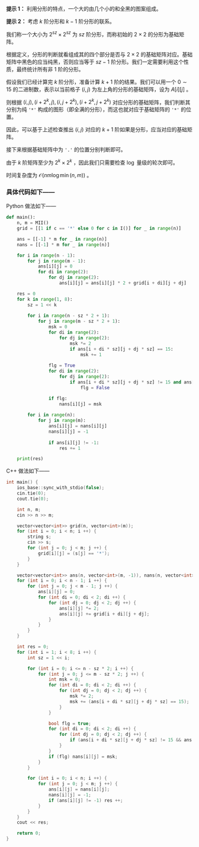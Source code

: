 **提示 1：** 利用分形的特点，一个大的由几个小的和全黑的图案组成。

**提示 2：** 考虑 $k$ 阶分形和 $k-1$ 阶分形的联系。

我们称一个大小为 $2^{sz}\times 2^{sz}$ 为 $sz$ 阶分形，而称初始的 $2\times 2$ 的分形为基础矩阵。

根据定义，分形的判断就看组成其的四个部分是否与 $2\times 2$ 的基础矩阵对应。基础矩阵中黑色的应当纯黑，否则应当等于 $sz-1$ 阶分形。我们一定需要利用这个性质，最终统计所有非 $1$ 阶的分形。

假设我们已经计算完 $k$ 阶分形，准备计算 $k+1$ 阶的结果。我们可以用一个 $0\sim 15$ 的二进制数，表示以当前格子 $(i,j)$ 为左上角的分形的基础矩阵，设为 $A[i][j]$ 。

则根据 $(i,j),(i+2^k,j),(i,j+2^k),(i+2^k,j+2^k)$ 对应分形的基础矩阵，我们判断其分别为纯 `'*'` 构成的图形（即全满的分形），而这也就对应于基础矩阵的 `'*'` 的位置。

因此，可以基于上述检查推出 $(i,j)$ 对应的 $k+1$ 阶如果是分形，应当对应的基础矩阵。

接下来根据基础矩阵中为 `'.'` 的位置分别判断即可。

由于 $k$ 阶矩阵至少为 $2^k\times 2^k$ ，因此我们只需要检查 $\log$ 量级的轮次即可。

时间复杂度为 $\mathcal{O}(nm\log\min(n, m))$ 。

### 具体代码如下——

Python 做法如下——

```Python []
def main():
    n, m = MII()
    grid = [[1 if c == '*' else 0 for c in I()] for _ in range(n)]

    ans = [[-1] * m for _ in range(n)]
    nans = [[-1] * m for _ in range(n)]

    for i in range(n - 1):
        for j in range(m - 1):
            ans[i][j] = 0
            for di in range(2):
                for dj in range(2):
                    ans[i][j] = ans[i][j] * 2 + grid[i + di][j + dj]

    res = 0
    for k in range(1, 8):
        sz = 1 << k
        
        for i in range(n - sz * 2 + 1):
            for j in range(m - sz * 2 + 1):
                msk = 0
                for di in range(2):
                    for dj in range(2):
                        msk *= 2
                        if ans[i + di * sz][j + dj * sz] == 15:
                            msk += 1
                
                flg = True
                for di in range(2):
                    for dj in range(2):
                        if ans[i + di * sz][j + dj * sz] != 15 and ans[i + di * sz][j + dj * sz] != msk:
                            flg = False

                if flg:
                    nans[i][j] = msk
        
        for i in range(n):
            for j in range(m):
                ans[i][j] = nans[i][j]
                nans[i][j] = -1
                
                if ans[i][j] != -1:
                    res += 1

    print(res)
```

C++ 做法如下——

```cpp []
int main() {
    ios_base::sync_with_stdio(false);
    cin.tie(0);
    cout.tie(0);

    int n, m;
    cin >> n >> m;

    vector<vector<int>> grid(n, vector<int>(m));
    for (int i = 0; i < n; i ++) {
        string s;
        cin >> s;
        for (int j = 0; j < m; j ++) {
            grid[i][j] = (s[j] == '*');
        }
    }

    vector<vector<int>> ans(n, vector<int>(m, -1)), nans(n, vector<int>(m, -1));
    for (int i = 0; i < n - 1; i ++) {
        for (int j = 0; j < m - 1; j ++) {
            ans[i][j] = 0;
            for (int di = 0; di < 2; di ++) {
                for (int dj = 0; dj < 2; dj ++) {
                    ans[i][j] *= 2;
                    ans[i][j] += grid[i + di][j + dj];
                }
            }
        }
    }

    int res = 0;
    for (int i = 1; i < 8; i ++) {
        int sz = 1 << i;

        for (int i = 0; i <= n - sz * 2; i ++) {
            for (int j = 0; j <= m - sz * 2; j ++) {
                int msk = 0; 
                for (int di = 0; di < 2; di ++) {
                    for (int dj = 0; dj < 2; dj ++) {
                        msk *= 2;
                        msk += (ans[i + di * sz][j + dj * sz] == 15);
                    }
                }

                bool flg = true;
                for (int di = 0; di < 2; di ++) {
                    for (int dj = 0; dj < 2; dj ++) {
                        if (ans[i + di * sz][j + dj * sz] != 15 && ans[i + di * sz][j + dj * sz] != msk) flg = false;
                    }
                }
                if (flg) nans[i][j] = msk;
            }
        }

        for (int i = 0; i < n; i ++) {
            for (int j = 0; j < m; j ++) {
                ans[i][j] = nans[i][j];
                nans[i][j] = -1;
                if (ans[i][j] != -1) res ++;
            }
        }
    }
    cout << res;

    return 0;
}
```
